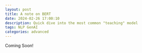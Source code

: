 ```yaml
---
layout: post
title: A note on BERT
date: 2024-02-26 17:00:10
description: Quick dive into the most common "teaching" model
tags: NLP GenAI 
categories: advanced
---
```


Coming Soon!